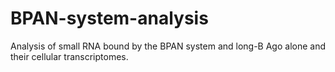 # BPAN-system-analysis
Analysis of small RNA bound by the BPAN system and long-B Ago alone and their cellular transcriptomes. 
